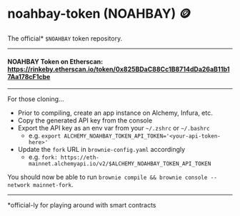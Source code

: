 # noahbay-token (NOAHBAY) 🪙

The official* `$NOAHBAY` token repository.

---

#### NOAHBAY Token on Etherscan: https://rinkeby.etherscan.io/token/0x825BDaC88Cc1B8714dDa26aB11b17Aa178cF1cbe

---

For those cloning...
* Prior to compiling, create an app instance on Alchemy, Infura, etc.
* Copy the generated API key from the console
* Export the API key as an env var from your `~/.zshrc` or `~/.bashrc`
  * e.g. `export ALCHEMY_NOAHBAY_TOKEN_API_TOKEN='<your-api-token-here>'`
* Update the `fork` URL in `brownie-config.yaml` accordingly
  * e.g. `fork: https://eth-mainnet.alchemyapi.io/v2/$ALCHEMY_NOAHBAY_TOKEN_API_TOKEN`

You should now be able to run `brownie compile && brownie console --network mainnet-fork`.

---

*official-ly for playing around with smart contracts

